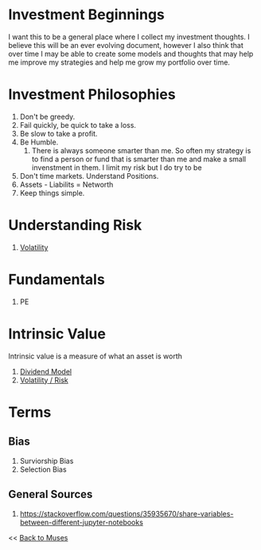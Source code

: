 <a id='muses'></a>

[//]: # (
Author: Samuel Stephens
Date: 9/22/2021
)

# Investment Beginnings
I want this to be a general place where I collect my investment thoughts. I believe this will be an ever evolving document, however I also think that over time I may be able to create some models and thoughts that may help me improve my strategies and help me grow my portfolio over time.

# Investment Philosophies
1. Don't be greedy.
1. Fail quickly, be quick to take a loss.
1. Be slow to take a profit.
1. Be Humble.
   1. There is always someone smarter than me. So often my strategy is to find a person or fund that is smarter than me and make a small invenstment in them. I limit my risk but I do try to be
1. Don't time markets. Understand Positions.
1. Assets - Liabilits = Networth
1. Keep things simple.

# Understanding Risk
1. [Volatility](Volatility.ipynb#volatility_id)

# Fundamentals
1. PE

# Intrinsic Value
Intrinsic value is a measure of what an asset is worth

1. [Dividend Model](Dividend.ipynb#dividend_id)
1. [Volatility / Risk](Volatilty.ipynb#dividend_id)

# Terms

## Bias
1. Surviorship Bias
1. Selection Bias

## General Sources
1. https://stackoverflow.com/questions/35935670/share-variables-between-different-jupyter-notebooks

<< [Back to Muses](Muses.md#muses_id)